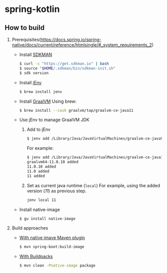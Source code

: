# spring-kotlin

## How to build

1. Prerequisites(https://docs.spring.io/spring-native/docs/current/reference/htmlsingle/#_system_requirements_2)

    - Install [SDKMAN](https://sdkman.io/install)
        ```sh
        $ curl -s "https://get.sdkman.io" | bash
        $ source "$HOME/.sdkman/bin/sdkman-init.sh"
        $ sdk version
        ```

    - Install [jEnv](https://www.jenv.be/)
        ```sh
        $ brew install jenv
        ```

    - Install [GraalVM](https://www.graalvm.org/)
        Using brew:
        ```sh
        $ brew install --cask graalvm/tap/graalvm-ce-java11
        ```
    - Use jEnv to manage GraalVM JDK
        1. Add to jEnv
            ```sh
            $ jenv add /Library/Java/JavaVirtualMachines/graalvm-ce-javaV-XX.Y.Z/Contents/Home
            ```
            For example:
            ```sh
            $ jenv add /Library/Java/JavaVirtualMachines/graalvm-ce-java11-21.0.0/Contents/Home/
            graalvm64-11.0.10 added
            11.0.10 added
            11.0 added
            11 added
            ```
        1. Set as current java runtime (`local`)
            For example, using the added version (*11*) as previous step.
            ```sh
            jenv local 11
            ```

    - Install native-image
        ```sh
        $ gu install native-image
        ```

1. Build approaches


    - [With native imave Maven plugin](https://docs.spring.io/spring-native/docs/current/reference/htmlsingle/#getting-started-native-image)
        ```sh
        $ mvn spring-boot:build-image
        ```

    - [With Buildpacks](https://docs.spring.io/spring-native/docs/current/reference/htmlsingle/#getting-started-buildpacks)
        ```sh
        $ mvn clean -Pnative-image package
        ```